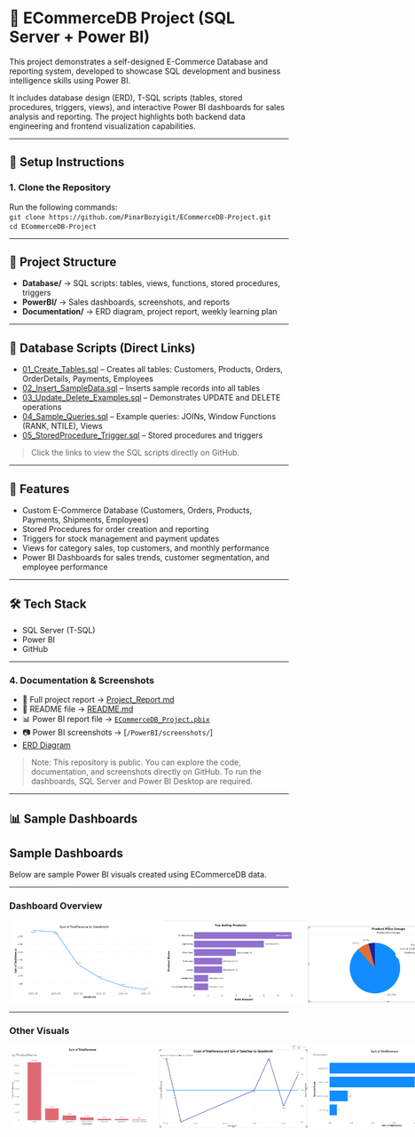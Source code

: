 # 🛒 ECommerceDB Project (SQL Server + Power BI)

This project demonstrates a self-designed E-Commerce Database and reporting system, 
developed to showcase SQL development and business intelligence skills using Power BI. 

It includes database design (ERD), T-SQL scripts (tables, stored procedures, triggers, views), 
and interactive Power BI dashboards for sales analysis and reporting. 
The project highlights both backend data engineering and frontend visualization capabilities.

---

## 🚀 Setup Instructions  
### 1. Clone the Repository  
Run the following commands:  
`git clone https://github.com/PinarBozyigit/ECommerceDB-Project.git`  
`cd ECommerceDB-Project`

---

## 📂 Project Structure

- **Database/** → SQL scripts: tables, views, functions, stored procedures, triggers  
- **PowerBI/** → Sales dashboards, screenshots, and reports  
- **Documentation/** → ERD diagram, project report, weekly learning plan  

---

## 📂 Database Scripts (Direct Links)

- [01_Create_Tables.sql](Database/01_Create_Tables.sql) – Creates all tables: Customers, Products, Orders, OrderDetails, Payments, Employees  
- [02_Insert_SampleData.sql](Database/02_Insert_SampleData.sql) – Inserts sample records into all tables  
- [03_Update_Delete_Examples.sql](Database/03_Update_Delete_Examples.sql) – Demonstrates UPDATE and DELETE operations  
- [04_Sample_Queries.sql](Database/04_Sample_Queries.sql) – Example queries: JOINs, Window Functions (RANK, NTILE), Views  
- [05_StoredProcedure_Trigger.sql](Database/05_StoredProcedure_Trigger.sql) – Stored procedures and triggers  

> Click the links to view the SQL scripts directly on GitHub.

---

## 🔹 Features

- Custom E-Commerce Database (Customers, Orders, Products, Payments, Shipments, Employees)  
- Stored Procedures for order creation and reporting  
- Triggers for stock management and payment updates  
- Views for category sales, top customers, and monthly performance  
- Power BI Dashboards for sales trends, customer segmentation, and employee performance  

---

## 🛠️ Tech Stack

- SQL Server (T-SQL)  
- Power BI  
- GitHub  

---

### 4. Documentation & Screenshots  
- 📄 Full project report → [Project_Report.md](Project_Report.md)  
- 📝 README file → [README.md](README.md)
- 📊 Power BI report file → [`ECommerceDB_Project.pbix`](PowerBI/ECommerceDB_Project.pbix) 
- 📷 Power BI screenshots → [`/PowerBI/screenshots/`]
- [ERD Diagram](Documentation/ERD_Diagram.png)


> Note: This repository is public. You can explore the code, documentation, and screenshots directly on GitHub. To run the dashboards, SQL Server and Power BI Desktop are required.

---

## 📊 Sample Dashboards

## Sample Dashboards

Below are sample Power BI visuals created using ECommerceDB data.

---

### Dashboard Overview

<div style="display: flex; justify-content: space-between;">
  <img src="https://github.com/PinarBozyigit/ECommerceDB-Project/blob/main/PowerBI/screenshots/MonthlySalesTrend.png" width="300" height="150"/>
  <img src="https://github.com/PinarBozyigit/ECommerceDB-Project/blob/main/PowerBI/screenshots/TopSellingProducts.png" width="300" height="150"/>
  <img src="https://github.com/PinarBozyigit/ECommerceDB-Project/blob/main/PowerBI/screenshots/ProductPriceGroups.png" width="300" height="150"/>
</div>

---

### Other Visuals

<div style="display: flex; justify-content: space-between;">
  <img src="https://github.com/PinarBozyigit/ECommerceDB-Project/blob/main/PowerBI/screenshots/SumTotalAvenue.png" width="300" height="150"/>
  <img src="https://github.com/PinarBozyigit/ECommerceDB-Project/blob/main/PowerBI/screenshots/CountOfTotalRevenue.png" width="300" height="150"/>
  <img src="https://github.com/PinarBozyigit/ECommerceDB-Project/blob/main/PowerBI/screenshots/TopCustomersbyRevenue.png" width="300" height="150"/>
</div>






